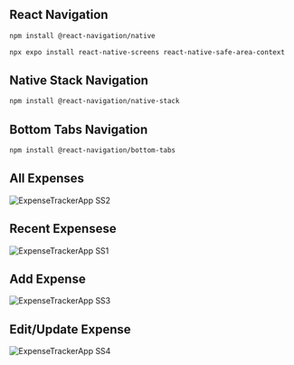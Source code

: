 ## React Navigation
```bash
npm install @react-navigation/native
```

```bash
npx expo install react-native-screens react-native-safe-area-context
```

## Native Stack Navigation
```bash
npm install @react-navigation/native-stack
```

## Bottom Tabs Navigation
```bash
npm install @react-navigation/bottom-tabs
```

## All Expenses
![ExpenseTrackerApp SS2](https://github.com/supolaris/expenseTrackerApp/assets/88381507/df15f3f0-b374-49ed-aea9-30ff247545ea)
## Recent Expensese
![ExpenseTrackerApp SS1](https://github.com/supolaris/expenseTrackerApp/assets/88381507/39b0a65a-2ac3-43b6-966d-43241390f91c)
## Add Expense
![ExpenseTrackerApp SS3](https://github.com/supolaris/expenseTrackerApp/assets/88381507/2a14437f-02e8-4dbf-bd6d-edb5c590e0a6)
## Edit/Update Expense
![ExpenseTrackerApp SS4](https://github.com/supolaris/expenseTrackerApp/assets/88381507/583c62b6-2557-4801-b2a3-03623fd76c97)
